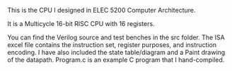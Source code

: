 This is the CPU I designed in ELEC 5200 Computer Architecture.

It is a Multicycle 16-bit RISC CPU with 16 registers.

You can find the Verilog source and test benches in the src folder. The ISA excel file contains the instruction set, register purposes, and instruction encoding.
I have also included the state table/diagram and a Paint drawing of the datapath.
Program.c is an example C program that I hand-compiled.

